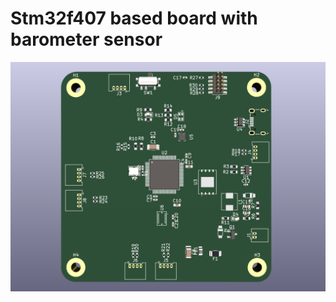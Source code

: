 # Stm32f407 based board with barometer sensor
![image](https://github.com/amrithHN/stm32f4xx_minimal_dev/blob/main/Screenshot%202022-11-29%20144700.png)
